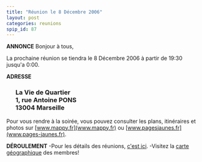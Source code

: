 ```yaml
---
title: "Réunion le 8 Décembre 2006"
layout: post
categories: reunions
spip_id: 87
---
```

**ANNONCE**
Bonjour à tous,

La prochaine réunion se tiendra le 8 Décembre 2006 à partir de 19:30 jusqu'a 0:00. 


**ADRESSE**

<ul>
<h3>La Vie de Quartier<br />
1, rue Antoine PONS<br />
13004 Marseille<br /></h3>
</ul>


Pour vous rendre à la soirée, vous pouvez consulter les plans, itinéraires et photos sur [www.mappy.fr](www.mappy.fr) ou [www.pagesjaunes.fr](www.pages-jaunes.fr).


**DÉROULEMENT**
-Pour les détails des réunions, [c'est ici](art2).
-Visitez la [carte géographique](http://plugfr.org/map/) des membres!